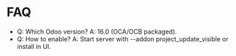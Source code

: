 # FAQ

- Q: Which Odoo version? A: 16.0 (OCA/OCB packaged).
- Q: How to enable? A: Start server with --addon project_update_visible or install in UI.
